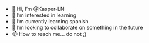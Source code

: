 - 👋 Hi, I’m @Kasper-LN
- 👀 I’m interested in learning
- 🌱 I’m currently learning spanish
- 💞️ I’m looking to collaborate on something in the future
- 📫 How to reach me... do not ;) 

<!---
Kasper-LN/Kasper-LN is a ✨ special ✨ repository because its `README.md` (this file) appears on your GitHub profile.
You can click the Preview link to take a look at your changes.
--->
